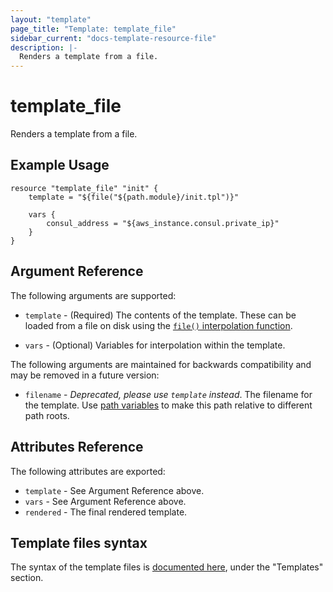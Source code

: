 ```yaml
---
layout: "template"
page_title: "Template: template_file"
sidebar_current: "docs-template-resource-file"
description: |-
  Renders a template from a file.
---
```


# template\_file

Renders a template from a file.

## Example Usage

```
resource "template_file" "init" {
    template = "${file("${path.module}/init.tpl")}"

    vars {
        consul_address = "${aws_instance.consul.private_ip}"
    }
}

```

## Argument Reference

The following arguments are supported:

* `template` - (Required) The contents of the template. These can be loaded
  from a file on disk using the [`file()` interpolation
  function](/docs/configuration/interpolation.html#file_path_).

* `vars` - (Optional) Variables for interpolation within the template.

The following arguments are maintained for backwards compatibility and may be
removed in a future version:

* `filename` - _Deprecated, please use `template` instead_. The filename for
  the template. Use [path variables](/docs/configuration/interpolation.html#path-variables) to make
  this path relative to different path roots.

## Attributes Reference

The following attributes are exported:

* `template` - See Argument Reference above.
* `vars` - See Argument Reference above.
* `rendered` - The final rendered template.

## Template files syntax

The syntax of the template files is [documented here](/docs/configuration/interpolation.html), under the "Templates" section.
